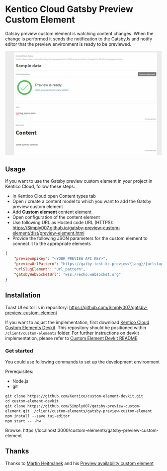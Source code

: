 # Kentico Cloud Gatsby Preview Custom Element

Gatsby preview custom element is watching content changes.
When the change is performed it sends the notification to the GatsbyJs and notify editor that the preview environment is ready to be previewed.

![Gatsby preview custom element](gatsby-preview-custom-element.gif)

## Usage

If you want to use the Gatsby preview custom element in your project in Kentico Cloud, follow these steps:

* In Kentico Cloud open Content types tab
* Open / create a content model to which you want to add the Gatsby preview custom element
* Add **Custom element** content element
* Open configuration of the content element
* Use following URL as Hosted code URL (HTTPS): https://Simply007.github.io/gatsby-preview-custom-element/dist/preview-element.html
* Provide the following JSON parameters for the custom element to connect it to the appropriate elements

```json
{
    "previewApiKey": "<YOUR PREVIEW API KEY>",
    "previewUrlPattern": "https://gatby-test-kc-preview/{lang}/{urlslug}",
    "urlSlugElement": "url_pattern",
    "gatsbyWebSocketUrl": "wss://echo.websocket.org"
}
```
## Installation

Toast UI editor is in repository: https://github.com/Simply007/gatsby-preview-custom-element

If you want to adjust the implementation, first download [Kentico Cloud Custom Elements Devkit](https://github.com/kentico/custom-element-devkit). This repository should be positioned within `/client/custom-elements` folder. For further instructions on devkit implementation, please refer to [Custom Element Devkit README](https://github.com/Kentico/custom-element-devkit/blob/master/readme.md).

### Get started

You could use following commands to set up the development environment

Prerequisites:

* Node.js
* git

```plain
git clone https://github.com/Kentico/custom-element-devkit.git
cd custom-element-devkit
git clone https://github.com/Simply007/gatsby-preview-custom-element.git ./client/custom-elements/gatsby-preview-custom-element
npm install --save tui-editor
npm start -- -hw
```

Browse: https://localhost:3000/custom-elements/gatsby-preview-custom-element

## Thanks


Thanks to [Martin Hejtmánek](https://github.com/kenticomartinh) and his [Preview availability custom element](https://github.com/kenticomartinh/custom-element-samples/tree/master/PreviewAvailability)
